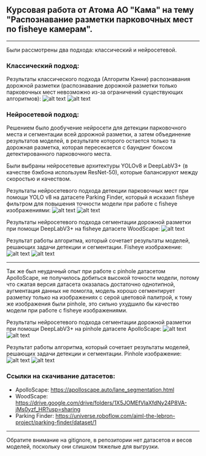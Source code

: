 ## Курсовая работа от Атома АО "Кама" на тему "Распознавание разметки парковочных мест по fisheye камерам".

---

Были рассмотрены два подхода: классический и нейросетевой.

### Классический подход:

Результаты классического подхода (Алгоритм Кэнни) распознавания дорожной разметки (распознавание дорожной разметки только парковочных мест невозможно из-за ограничений существующих алгоритмов):
![alt text](classicApproach/exampleOfUse/input.png)
![alt text](classicApproach/exampleOfUse/output.png)

### Нейросетевой подход:

Решением было дообучение нейросети для детекции парковочного места и сегментации всей дорожной разметки, а затем объединение результатов моделей, в результате которого остается только та дорожная разметка, которая пересекается с баундинг боксом детектированного парковочного места.

Были выбраны нейросетевые архитектуры YOLOv8 и DeepLabV3+ (в качестве бэкбона используем ResNet-50), которые балансируют между скоростью и качеством.

Результаты нейросетевого подхода детекции парковочных мест при помощи YOLO v8 на датасете Parking Finder, который я исказил fisheye фильтром для повышения точности модели при работе с fisheye изображениями:
![alt text](<neuralNetworkApproach/detection/yolov8 (Parking Finder)/examplesOfUse/test6.png>)
![alt text](<neuralNetworkApproach/seg + det/woodscape (fisheye)/examplesOfUse/bbox.jpg>)

Результаты нейросетевого подхода сегментации дорожной разметки при помощи DeepLabV3+ на fisheye датасете WoodScape:
![alt text](<neuralNetworkApproach/segmentation/deeplabv3+ (woodscape)/examplesOfUse/test6.png>)

Результат работы алгоритма, который сочетает результаты моделей, решающих задачи детекции и сегментации. Fisheye изображение:
![alt text](<neuralNetworkApproach/seg + det/woodscape (fisheye)/examplesOfUse/result.png>)
![alt text](<neuralNetworkApproach/seg + det/woodscape (fisheye)/examplesOfUse/afterPhotoshop.jpg>)

---

Так же был неудачный опыт при работе с pinhole датасетом ApolloScape, не получилось добиться высокой точности модели, потому что сжатая версия датасета оказалась достаточно однотипной, аугментация данных не помогла, модель хорошо сегментирует разметку только на изображениях с серой цветовой палитрой, к тому же изображения были pinhole, это сильно ухудшило бы качество модели при работе с fisheye изображениями.

Результаты нейросетевого подхода сегментации дорожной разметки при помощи DeepLabV3+ на pinhole датасете ApolloScape:
![alt text](<neuralNetworkApproach/segmentation/deeplabv3+ (apollo_scape)/examplesOfUse/test1.png>)
![alt text](<neuralNetworkApproach/segmentation/deeplabv3+ (apollo_scape)/examplesOfUse/test2.png>)

Результат работы алгоритма, который сочетает результаты моделей, решающих задачи детекции и сегментации. Pinhole изображение:
![alt text](<neuralNetworkApproach/seg + det/apollo_scape (pinhole)/examplesOfUse/result.png>)
![alt text](<neuralNetworkApproach/seg + det/apollo_scape (pinhole)/examplesOfUse/afterPhotoshop.jpg>)

### Ссылки на скачивание датасетов:
- ApolloScape: https://apolloscape.auto/lane_segmentation.html
- WoodScape: https://drive.google.com/drive/folders/1X5JOMEfVlaXfdNy24P8VA-jMs0yzf_HR?usp=sharing
- Parking Finder: https://universe.roboflow.com/aiml-the-lebron-project/parking-finder/dataset/1

---

Обратите внимание на gitignore, в репозитории нет датасетов и весов моделей, поскольку они слишком тяжелые для выгрузки.
